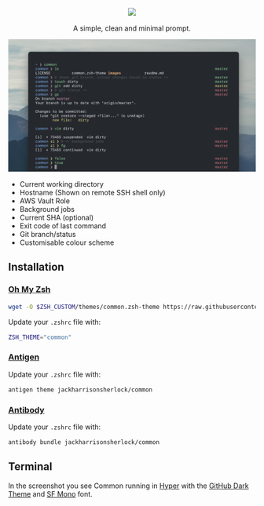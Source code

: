 <p align="center">
  <img src="images/common.png" height="64">
<p align="center">A simple, clean and minimal prompt.</p>

<p align="center"><img src="images/screenshot.png" width="864"></p>

- Current working directory
- Hostname (Shown on remote SSH shell only)
- AWS Vault Role
- Background jobs
- Current SHA (optional)
- Exit code of last command
- Git branch/status
- Customisable colour scheme

## Installation

### [Oh My Zsh](http://ohmyz.sh)

```sh
wget -O $ZSH_CUSTOM/themes/common.zsh-theme https://raw.githubusercontent.com/jackharrisonsherlock/common/master/common.zsh-theme
```

Update your `.zshrc` file with:
```sh
ZSH_THEME="common"
```

### [Antigen](https://github.com/zsh-users/antigen)

Update your `.zshrc` file with:

```sh
antigen theme jackharrisonsherlock/common
```

### [Antibody](https://github.com/getantibody/antibody)

Update your `.zshrc` file with:

```sh
antibody bundle jackharrisonsherlock/common
```

## Terminal

In the screenshot you see Common running in [Hyper](https://hyper.is/) with the [GitHub Dark Theme](https://github.com/ohheyjosh/hyper-github-dark) and [SF Mono](https://developer.apple.com/fonts/) font.
